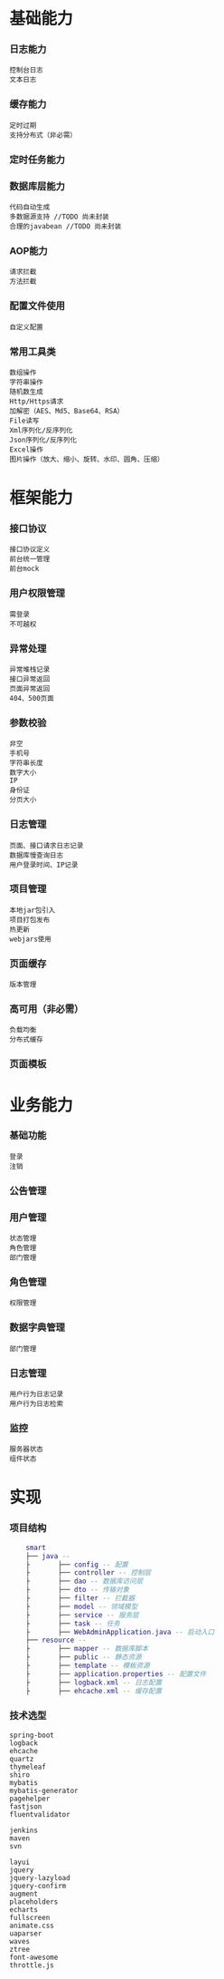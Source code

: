 # 基础能力
### 日志能力
    控制台日志
    文本日志
### 缓存能力
    定时过期
    支持分布式（非必需）
### 定时任务能力
### 数据库层能力
    代码自动生成
    多数据源支持 //TODO 尚未封装
    合理的javabean //TODO 尚未封装
### AOP能力
    请求拦截
    方法拦截
### 配置文件使用
    自定义配置
### 常用工具类
    数组操作
    字符串操作
    随机数生成
    Http/Https请求
    加解密（AES、Md5、Base64、RSA）
    File读写
    Xml序列化/反序列化
    Json序列化/反序列化
    Excel操作
    图片操作（放大、缩小、旋转、水印、圆角、压缩）

# 框架能力
### 接口协议
    接口协议定义
    前台统一管理
    前台mock
### 用户权限管理
    需登录
    不可越权
### 异常处理
    异常堆栈记录
    接口异常返回
    页面异常返回
    404、500页面
### 参数校验
    非空
    手机号
    字符串长度
    数字大小
    IP
    身份证
    分页大小
### 日志管理
    页面、接口请求日志记录
    数据库慢查询日志
    用户登录时间、IP记录
### 项目管理
    本地jar包引入
    项目打包发布
    热更新
    webjars使用
### 页面缓存
    版本管理
### 高可用（非必需）
    负载均衡
    分布式缓存
### 页面模板

# 业务能力
### 基础功能
    登录
    注销
### 公告管理
### 用户管理
    状态管理
    角色管理
    部门管理
### 角色管理
    权限管理
### 数据字典管理
    部门管理
### 日志管理
    用户行为日志记录
    用户行为日志检索
### 监控
    服务器状态
    组件状态
    
    
# 实现
### 项目结构
``` lua
    smart
    ├── java --
    ├       ├── config -- 配置
    ├       ├── controller -- 控制层
    ├       ├── dao -- 数据库访问层
    ├       ├── dto -- 传输对象
    ├       ├── filter -- 拦截器
    ├       ├── model -- 领域模型
    ├       ├── service -- 服务层
    ├       ├── task -- 任务
    ├       ├── WebAdminApplication.java -- 启动入口
    ├── resource --
    ├       ├── mapper -- 数据库脚本
    ├       ├── public -- 静态资源
    ├       ├── template -- 模板资源
    ├       ├── application.properties -- 配置文件
    ├       ├── logback.xml -- 日志配置
    ├       ├── ehcache.xml -- 缓存配置
```
### 技术选型
    spring-boot
    logback
    ehcache
    quartz
    thymeleaf
    shiro
    mybatis
    mybatis-generator
    pagehelper
    fastjson
    fluentvalidator
    
    jenkins
    maven
    svn

    layui
    jquery
    jquery-lazyload
    jquery-confirm
    augment
    placeholders
    echarts
    fullscreen
    animate.css
    uaparser 
    waves
    ztree
    font-awesome
    throttle.js